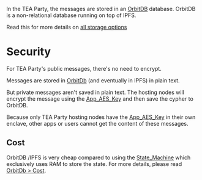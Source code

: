 In the TEA Party, the messages are stored in an [OrbitDB](http://orbitdb.org) database.
OrbitDB is a non-relational database running on top of IPFS.

Read this for more details on [ all storage options](get_started.md#storage)

# Security

For TEA Party's public messages, there's no need to encrypt.

Messages are stored in [OrbitDb](OrbitDb.md) (and eventually in IPFS) in plain text.

But private messages aren't saved in plain text. The hosting nodes will encrypt the message using the [App_AES_Key](App_AES_Key.md) and then save the cypher to OrbitDB. 

Because only TEA Party hosting nodes have the [App_AES_Key](App_AES_Key.md) in their own enclave, other apps or users cannot get the content of these messages.

## Cost

OrbitDB /IPFS is very cheap compared to using the [State_Machine](State_Machine.md) which exclusively uses RAM to store the state. For more details, please read [OrbitDb > Cost](OrbitDb.md#cost).
